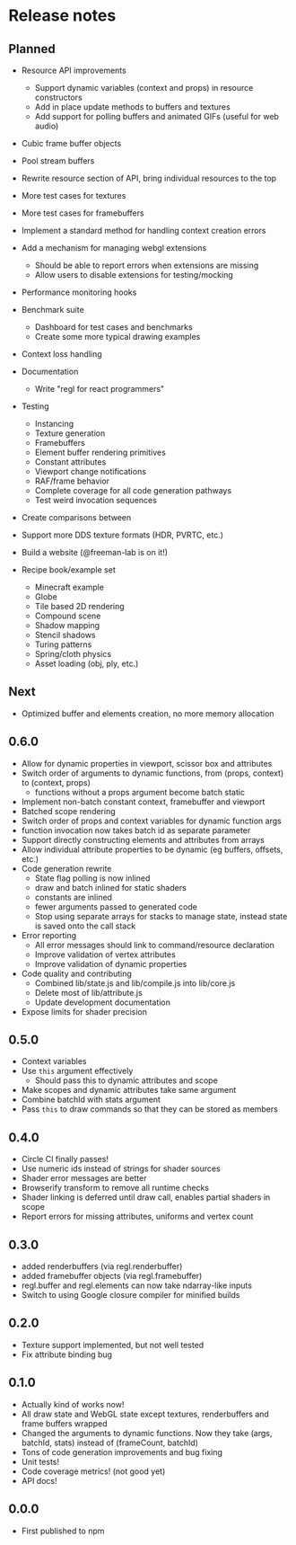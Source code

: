 # Release notes

## Planned

* Resource API improvements
    + Support dynamic variables (context and props) in resource constructors
    + Add in place update methods to buffers and textures
    + Add support for polling buffers and animated GIFs (useful for web audio)
* Cubic frame buffer objects
* Pool stream buffers
* Rewrite resource section of API, bring individual resources to the top
* More test cases for textures
* More test cases for framebuffers

* Implement a standard method for handling context creation errors
* Add a mechanism for managing webgl extensions
    + Should be able to report errors when extensions are missing
    + Allow users to disable extensions for testing/mocking

* Performance monitoring hooks
* Benchmark suite
    + Dashboard for test cases and benchmarks
    + Create some more typical drawing examples

* Context loss handling

* Documentation
    + Write "regl for react programmers"
* Testing
    + Instancing
    + Texture generation
    + Framebuffers
    + Element buffer rendering primitives
    + Constant attributes
    + Viewport change notifications
    + RAF/frame behavior
    + Complete coverage for all code generation pathways
    + Test weird invocation sequences

* Create comparisons between
* Support more DDS texture formats (HDR, PVRTC, etc.)
* Build a website (@freeman-lab is on it!)
* Recipe book/example set
    + Minecraft example
    + Globe
    + Tile based 2D rendering
    + Compound scene
    + Shadow mapping
    + Stencil shadows
    + Turing patterns
    + Spring/cloth physics
    + Asset loading (obj, ply, etc.)

## Next

* Optimized buffer and elements creation, no more memory allocation

## 0.6.0

* Allow for dynamic properties in viewport, scissor box and attributes
* Switch order of arguments to dynamic functions, from (props, context) to (context, props)
    + functions without a props argument become batch static
* Implement non-batch constant context, framebuffer and viewport
* Batched scope rendering
* Switch order of props and context variables for dynamic function args
* function invocation now takes batch id as separate parameter
* Support directly constructing elements and attributes from arrays
* Allow individual attribute properties to be dynamic (eg buffers, offsets, etc.)
* Code generation rewrite
    + State flag polling is now inlined
    + draw and batch inlined for static shaders
    + constants are inlined
    + fewer arguments passed to generated code
    + Stop using separate arrays for stacks to manage state, instead state is saved onto the call stack
* Error reporting
    + All error messages should link to command/resource declaration
    + Improve validation of vertex attributes
    + Improve validation of dynamic properties
* Code quality and contributing
    + Combined lib/state.js and lib/compile.js into lib/core.js
    + Delete most of lib/attribute.js
    + Update development documentation
* Expose limits for shader precision

## 0.5.0

* Context variables
* Use `this` argument effectively
    * Should pass this to dynamic attributes and scope
* Make scopes and dynamic attributes take same argument
* Combine batchId with stats argument
* Pass `this` to draw commands so that they can be stored as members

## 0.4.0

* Circle CI finally passes!
* Use numeric ids instead of strings for shader sources
* Shader error messages are better
* Browserify transform to remove all runtime checks
* Shader linking is deferred until draw call, enables partial shaders in scope
* Report errors for missing attributes, uniforms and vertex count

## 0.3.0

* added renderbuffers (via regl.renderbuffer)
* added framebuffer objects (via regl.framebuffer)
* regl.buffer and regl.elements can now take ndarray-like inputs
* Switch to using Google closure compiler for minified builds

## 0.2.0

* Texture support implemented, but not well tested
* Fix attribute binding bug

## 0.1.0

* Actually kind of works now!
* All draw state and WebGL state except textures, renderbuffers and frame buffers wrapped
* Changed the arguments to dynamic functions.  Now they take (args, batchId, stats) instead of (frameCount, batchId)
* Tons of code generation improvements and bug fixing
* Unit tests!
* Code coverage metrics! (not good yet)
* API docs!

## 0.0.0

* First published to npm
